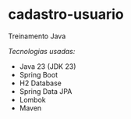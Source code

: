 # cadastro-usuario
Treinamento Java

*Tecnologias usadas:*
- Java 23 (JDK 23)
- Spring Boot
- H2 Database
- Spring Data JPA
- Lombok
- Maven
